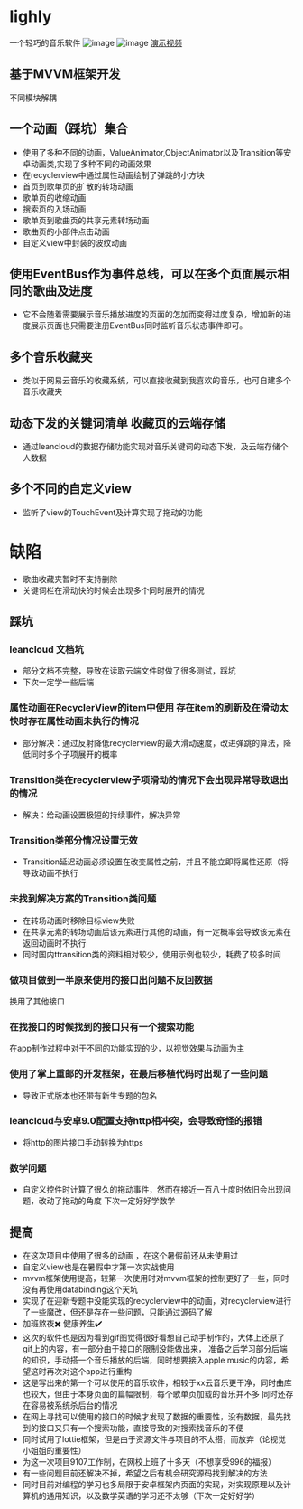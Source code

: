 # lighly
一个轻巧的音乐软件
![image](https://github.com/zixuanA/lighly/blob/master/Screenshot_1566653940.png)
![image](https://github.com/zixuanA/lighly/blob/master/Screenshot_1566654040.png)
[演示视频](https://github.com/zixuanA/lighly/blob/master/%E5%B1%8F%E5%B9%95%E5%BD%95%E5%88%B6%202019-08-24%20%E4%B8%8B%E5%8D%8811.50.04.mov)
## 基于MVVM框架开发
  不同模块解耦
  
## 一个动画（踩坑）集合
  * 使用了多种不同的动画，ValueAnimator,ObjectAnimator以及Transition等安卓动画类,实现了多种不同的动画效果
  * 在recyclerview中通过属性动画绘制了弹跳的小方块
  * 首页到歌单页的扩散的转场动画
  * 歌单页的收缩动画
  * 搜索页的入场动画
  * 歌单页到歌曲页的共享元素转场动画
  * 歌曲页的小部件点击动画
  * 自定义view中封装的波纹动画

## 使用EventBus作为事件总线，可以在多个页面展示相同的歌曲及进度
*  它不会随着需要展示音乐播放进度的页面的怎加而变得过度复杂，增加新的进度展示页面也只需要注册EventBus同时监听音乐状态事件即可。

## 多个音乐收藏夹
*  类似于网易云音乐的收藏系统，可以直接收藏到我喜欢的音乐，也可自建多个音乐收藏夹
  
## 动态下发的关键词清单 收藏页的云端存储
*  通过leancloud的数据存储功能实现对音乐关键词的动态下发，及云端存储个人数据

## 多个不同的自定义view
*   监听了view的TouchEvent及计算实现了拖动的功能
   
# 缺陷
* 歌曲收藏夹暂时不支持删除
* 关键词栏在滑动快的时候会出现多个同时展开的情况

## 踩坑
### leancloud 文档坑
* 部分文档不完整，导致在读取云端文件时做了很多测试，踩坑
* 下次一定学一些后端

### 属性动画在RecyclerView的item中使用 存在item的刷新及在滑动太快时存在属性动画未执行的情况
* 部分解决：通过反射降低recyclerview的最大滑动速度，改进弹跳的算法，降低同时多个子项展开的概率

### Transition类在recyclerview子项滑动的情况下会出现异常导致退出的情况
* 解决：给动画设置极短的持续事件，解决异常

### Transition类部分情况设置无效
* Transition延迟动画必须设置在改变属性之前，并且不能立即将属性还原（将导致动画不执行

### 未找到解决方案的Transition类问题
* 在转场动画时移除目标view失败
* 在共享元素的转场动画后该元素进行其他的动画，有一定概率会导致该元素在返回动画时不执行
* 同时国内ttransition类的资料相对较少，使用示例也较少，耗费了较多时间

### 做项目做到一半原来使用的接口出问题不反回数据
换用了其他接口

### 在找接口的时候找到的接口只有一个搜索功能
在app制作过程中对于不同的功能实现的少，以视觉效果与动画为主

### 使用了掌上重邮的开发框架，在最后移植代码时出现了一些问题
* 导致正式版本也还带有新生专题的包名

### leancloud与安卓9.0配置支持http相冲突，会导致奇怪的报错
* 将http的图片接口手动转换为https

### 数学问题
* 自定义控件时计算了很久的拖动事件，然而在接近一百八十度时依旧会出现问题，改动了拖动的角度
下次一定好好学数学

## 提高
* 在这次项目中使用了很多的动画 ，在这个暑假前还从未使用过
* 自定义view也是在暑假中才第一次实战使用
* mvvm框架使用提高，较第一次使用时对mvvm框架的控制更好了一些，同时没有再使用databinding这个天坑
* 实现了在迎新专题中没能实现的recyclerview中的动画，对recyclerview进行了一些魔改，但还是存在一些问题，只能通过源码了解
* 加班熬夜✖️ 健康养生✔️
* 这次的软件也是因为看到gif图觉得很好看想自己动手制作的，大体上还原了gif上的内容，有一部分由于接口的限制没能做出来，
准备之后学习部分后端的知识，手动搭一个音乐播放的后端，同时想要接入apple music的内容，希望这时再次对这个app进行重构
* 这是写出来的第一个可以使用的音乐软件，相较于xx云音乐更干净，同时曲库也较大，但由于本身页面的篇幅限制，每个歌单页加载的音乐并不多
同时还存在容易被系统杀后台的情况
* 在网上寻找可以使用的接口的时候才发现了数据的重要性，没有数据，最先找到的接口又只有一个搜索功能，直接导致的对搜索找音乐的不便
* 同时试用了lottie框架，但是由于资源文件与项目的不太搭，而放弃（论视觉小姐姐的重要性）
* 为这一次项目9107工作制，在网校上班了十多天（不想享受996的福报）
* 有一些问题目前还解决不掉，希望之后有机会研究源码找到解决的方法
* 同时目前对编程的学习也多局限于安卓框架内页面的实现，对实现原理以及计算机的通用知识，以及数学英语的学习还不太够（下次一定好好学）

